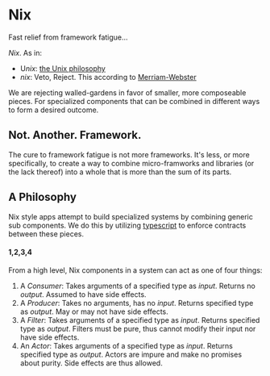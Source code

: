 # Nix
Fast relief from framework fatigue...

*Nix*. As in:

* U*nix*: [the Unix philosophy](https://en.wikipedia.org/wiki/Unix_philosophy)
* *nix*: Veto, Reject. This according to [Merriam-Webster](https://www.merriam-webster.com/dictionary/nix)

We are rejecting walled-gardens in favor of smaller, more composeable pieces. For specialized
components that can be combined in different ways to form a desired outcome.

## Not. Another. Framework.
The cure to framework fatigue is not more frameworks. It's less, or more specifically, to
create a way to combine micro-framworks and libraries (or the lack thereof) into a whole
that is more than the sum of its parts.

## A Philosophy
Nix style apps attempt to build specialized systems by combining generic sub components. We do this
by utilizing [typescript]() to enforce contracts between these pieces.

#### 1,2,3,4
From a high level, Nix components in a system can act as one of four things:

1. A *Consumer*: Takes arguments of a specified type as *input*. Returns no *output*. Assumed
   to have side effects.
2. A *Producer*: Takes no arguments, has no *input*. Returns specified type as *output*. May
   or may not have side effects.
3. A *Filter*: Takes arguments of a specified type as *input*. Returns specified type as *output*.
   Filters must be pure, thus cannot modify their input nor have side effects.
4. An *Actor*: Takes arguments of a specified type as *input*. Returns specified type as *output*.
   Actors are impure and make no promises about purity. Side effects are thus allowed.
